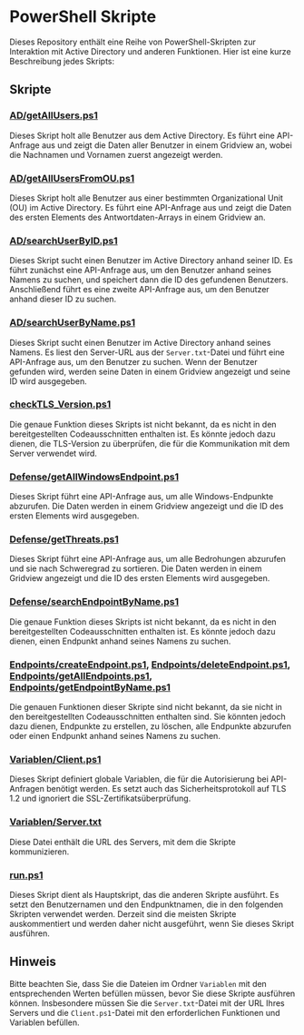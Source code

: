 # PowerShell Skripte

Dieses Repository enthält eine Reihe von PowerShell-Skripten zur Interaktion mit Active Directory und anderen Funktionen. Hier ist eine kurze Beschreibung jedes Skripts:

## Skripte

### [AD/getAllUsers.ps1](AD/getAllUsers.ps1)
Dieses Skript holt alle Benutzer aus dem Active Directory. Es führt eine API-Anfrage aus und zeigt die Daten aller Benutzer in einem Gridview an, wobei die Nachnamen und Vornamen zuerst angezeigt werden.

### [AD/getAllUsersFromOU.ps1](AD/getAllUsersFromOU.ps1)
Dieses Skript holt alle Benutzer aus einer bestimmten Organizational Unit (OU) im Active Directory. Es führt eine API-Anfrage aus und zeigt die Daten des ersten Elements des Antwortdaten-Arrays in einem Gridview an.

### [AD/searchUserByID.ps1](AD/searchUserByID.ps1)
Dieses Skript sucht einen Benutzer im Active Directory anhand seiner ID. Es führt zunächst eine API-Anfrage aus, um den Benutzer anhand seines Namens zu suchen, und speichert dann die ID des gefundenen Benutzers. Anschließend führt es eine zweite API-Anfrage aus, um den Benutzer anhand dieser ID zu suchen.

### [AD/searchUserByName.ps1](AD/searchUserByName.ps1)
Dieses Skript sucht einen Benutzer im Active Directory anhand seines Namens. Es liest den Server-URL aus der `Server.txt`-Datei und führt eine API-Anfrage aus, um den Benutzer zu suchen. Wenn der Benutzer gefunden wird, werden seine Daten in einem Gridview angezeigt und seine ID wird ausgegeben.

### [checkTLS_Version.ps1](checkTLS_Version.ps1)
Die genaue Funktion dieses Skripts ist nicht bekannt, da es nicht in den bereitgestellten Codeausschnitten enthalten ist. Es könnte jedoch dazu dienen, die TLS-Version zu überprüfen, die für die Kommunikation mit dem Server verwendet wird.

### [Defense/getAllWindowsEndpoint.ps1](Defense/getAllWindowsEndpoint.ps1)
Dieses Skript führt eine API-Anfrage aus, um alle Windows-Endpunkte abzurufen. Die Daten werden in einem Gridview angezeigt und die ID des ersten Elements wird ausgegeben.

### [Defense/getThreats.ps1](Defense/getThreats.ps1)
Dieses Skript führt eine API-Anfrage aus, um alle Bedrohungen abzurufen und sie nach Schweregrad zu sortieren. Die Daten werden in einem Gridview angezeigt und die ID des ersten Elements wird ausgegeben.

### [Defense/searchEndpointByName.ps1](Defense/searchEndpointByName.ps1)
Die genaue Funktion dieses Skripts ist nicht bekannt, da es nicht in den bereitgestellten Codeausschnitten enthalten ist. Es könnte jedoch dazu dienen, einen Endpunkt anhand seines Namens zu suchen.

### [Endpoints/createEndpoint.ps1](Endpoints/createEndpoint.ps1), [Endpoints/deleteEndpoint.ps1](Endpoints/deleteEndpoint.ps1), [Endpoints/getAllEndpoints.ps1](Endpoints/getAllEndpoints.ps1), [Endpoints/getEndpointByName.ps1](Endpoints/getEndpointByName.ps1)
Die genauen Funktionen dieser Skripte sind nicht bekannt, da sie nicht in den bereitgestellten Codeausschnitten enthalten sind. Sie könnten jedoch dazu dienen, Endpunkte zu erstellen, zu löschen, alle Endpunkte abzurufen oder einen Endpunkt anhand seines Namens zu suchen.

### [Variablen/Client.ps1](Variablen/Client.ps1)
Dieses Skript definiert globale Variablen, die für die Autorisierung bei API-Anfragen benötigt werden. Es setzt auch das Sicherheitsprotokoll auf TLS 1.2 und ignoriert die SSL-Zertifikatsüberprüfung.

### [Variablen/Server.txt](Variablen/Server.txt)
Diese Datei enthält die URL des Servers, mit dem die Skripte kommunizieren.

### [run.ps1](run.ps1)
Dieses Skript dient als Hauptskript, das die anderen Skripte ausführt. Es setzt den Benutzernamen und den Endpunktnamen, die in den folgenden Skripten verwendet werden. Derzeit sind die meisten Skripte auskommentiert und werden daher nicht ausgeführt, wenn Sie dieses Skript ausführen.

## Hinweis
Bitte beachten Sie, dass Sie die Dateien im Ordner `Variablen` mit den entsprechenden Werten befüllen müssen, bevor Sie diese Skripte ausführen können. Insbesondere müssen Sie die `Server.txt`-Datei mit der URL Ihres Servers und die `Client.ps1`-Datei mit den erforderlichen Funktionen und Variablen befüllen.  